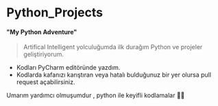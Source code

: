 # Python_Projects
#### "My Python Adventure"

> Artifical Intelligent yolculuğumda ilk durağım Python ve projeler geliştiriyorum.

- Kodları PyCharm editöründe yazdım.
- Kodlarda kafanızı karıştıran veya hatalı bulduğunuz bir yer olursa pull request açabilirsiniz.

Umarım yardımcı olmuşumdur , python ile keyifli kodlamalar 👍🏻
